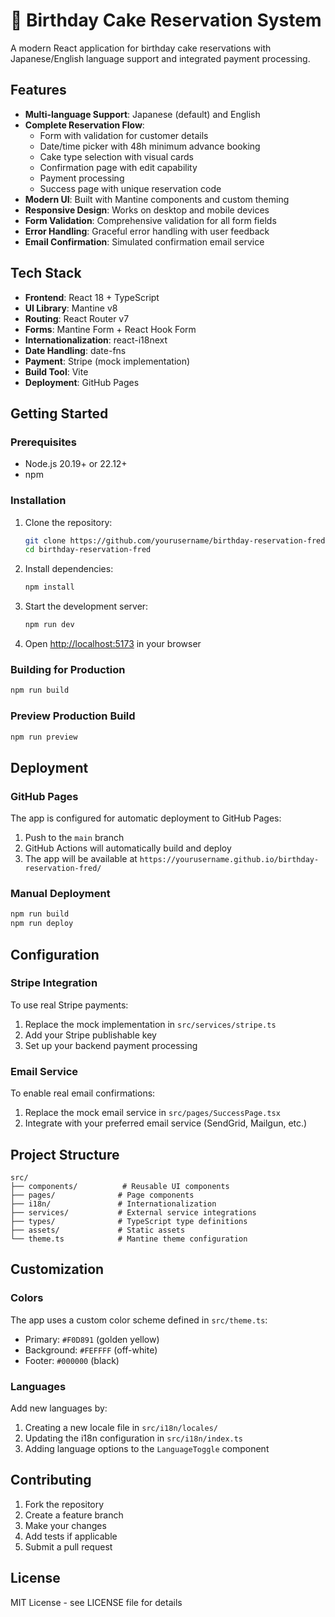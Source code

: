 # 🎂 Birthday Cake Reservation System

A modern React application for birthday cake reservations with Japanese/English language support and integrated payment processing.

## Features

- **Multi-language Support**: Japanese (default) and English
- **Complete Reservation Flow**:
  - Form with validation for customer details
  - Date/time picker with 48h minimum advance booking
  - Cake type selection with visual cards
  - Confirmation page with edit capability
  - Payment processing
  - Success page with unique reservation code
- **Modern UI**: Built with Mantine components and custom theming
- **Responsive Design**: Works on desktop and mobile devices
- **Form Validation**: Comprehensive validation for all form fields
- **Error Handling**: Graceful error handling with user feedback
- **Email Confirmation**: Simulated confirmation email service

## Tech Stack

- **Frontend**: React 18 + TypeScript
- **UI Library**: Mantine v8
- **Routing**: React Router v7
- **Forms**: Mantine Form + React Hook Form
- **Internationalization**: react-i18next
- **Date Handling**: date-fns
- **Payment**: Stripe (mock implementation)
- **Build Tool**: Vite
- **Deployment**: GitHub Pages

## Getting Started

### Prerequisites

- Node.js 20.19+ or 22.12+
- npm

### Installation

1. Clone the repository:

   ```bash
   git clone https://github.com/yourusername/birthday-reservation-fred.git
   cd birthday-reservation-fred
   ```

2. Install dependencies:

   ```bash
   npm install
   ```

3. Start the development server:

   ```bash
   npm run dev
   ```

4. Open [http://localhost:5173](http://localhost:5173) in your browser

### Building for Production

```bash
npm run build
```

### Preview Production Build

```bash
npm run preview
```

## Deployment

### GitHub Pages

The app is configured for automatic deployment to GitHub Pages:

1. Push to the `main` branch
2. GitHub Actions will automatically build and deploy
3. The app will be available at `https://yourusername.github.io/birthday-reservation-fred/`

### Manual Deployment

```bash
npm run build
npm run deploy
```

## Configuration

### Stripe Integration

To use real Stripe payments:

1. Replace the mock implementation in `src/services/stripe.ts`
2. Add your Stripe publishable key
3. Set up your backend payment processing

### Email Service

To enable real email confirmations:

1. Replace the mock email service in `src/pages/SuccessPage.tsx`
2. Integrate with your preferred email service (SendGrid, Mailgun, etc.)

## Project Structure

```
src/
├── components/          # Reusable UI components
├── pages/              # Page components
├── i18n/               # Internationalization
├── services/           # External service integrations
├── types/              # TypeScript type definitions
├── assets/             # Static assets
└── theme.ts            # Mantine theme configuration
```

## Customization

### Colors

The app uses a custom color scheme defined in `src/theme.ts`:

- Primary: `#F0D891` (golden yellow)
- Background: `#FEFFFF` (off-white)
- Footer: `#000000` (black)

### Languages

Add new languages by:

1. Creating a new locale file in `src/i18n/locales/`
2. Updating the i18n configuration in `src/i18n/index.ts`
3. Adding language options to the `LanguageToggle` component

## Contributing

1. Fork the repository
2. Create a feature branch
3. Make your changes
4. Add tests if applicable
5. Submit a pull request

## License

MIT License - see LICENSE file for details
